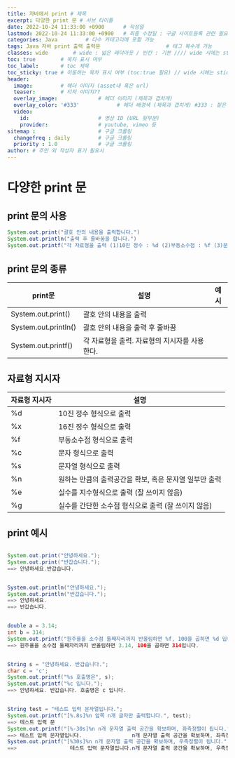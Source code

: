 ```yaml
---
title: 자바에서 print # 제목
excerpt: 다양한 print 문 # 서브 타이틀
date: 2022-10-24 11:33:00 +0900      # 작성일
lastmod: 2022-10-24 11:33:00 +0900   # 최종 수정일 : 구글 사이트등록 관련 필요
categories: Java         # 다수 카테고리에 포함 가능
tags: Java 자바 print 출력 출력문                     # 태그 복수개 가능
classes: wide        # wide : 넓은 레이아웃 / 빈칸 : 기본 //// wide 시에는 sticky toc 불가
toc: true        # 목차 표시 여부
toc_label:       # toc 제목
toc_sticky: true # 이동하는 목차 표시 여부 (toc:true 필요) // wide 시에는 sticky toc 불가
header: 
  image:         # 헤더 이미지 (asset내 혹은 url)
  teaser:        # 티저 이미지??
  overlay_image:             # 헤더 이미지 (제목과 겹치게)
  overlay_color: '#333'            # 헤더 배경색 (제목과 겹치게) #333 : 짙은 회색
  video:
    id:                      # 영상 ID (URL 뒷부분)
    provider:                # youtube, vimeo 등
sitemap :                    # 구글 크롤링
  changefreq : daily         # 구글 크롤링
  priority : 1.0             # 구글 크롤링
author: # 주인 외 작성자 표기 필요시
---
```

<!--postNo: 20221024_001-->


# 다양한 print 문

## print 문의 사용

```java
System.out.print("괄호 안의 내용을 출력합니다.")
System.out.println("출력 후 줄바꿈을 합니다.")
System.out.printf("각 자료형을 출력 (1)10진 정수 : %d (2)부동소수점 : %f (3)문자 : %c", 값1, 값2, 값3)
```

## print 문의 종류

|print문|설명|예시|
|---|---|---|
|System.out.print()|괄호 안의 내용을 출력||
|System.out.println()|괄호 안의 내용을 출력 후 줄바꿈||
|System.out.printf()|각 자료형을 출력. 자료형의 지시자를 사용한다.||


## 자료형 지시자

|자료형 지시자|설명|
|---|---|
|%d|10진 정수 형식으로 출력|
|%x|16진 정수 형식으로 출력|
|%f|부동소수점 형식으로 출력|
|%c|문자 형식으로 출력|
|%s|문자열 형식으로 출력|
|%n|원하는 만큼의 출력공간을 확보, 혹은 문자열 일부만 출력|
|%e|실수를 지수형식으로 출력 (잘 쓰이지 않음)|
|%g|실수를 간단한 소수점 형식으로 출력 (잘 쓰이지 않음)|


## print 예시

```java

System.out.print("안녕하세요.");
System.out.print("반갑습니다.");
==> 안녕하세요.반갑습니다.


System.out.println("안녕하세요.");
System.out.println("반갑습니다.");
==> 안녕하세요.
==> 반갑습니다.


double a = 3.14;
int b = 314;
System.out.printf("원주율을 소수점 둘째자리까지 반올림하면 %f, 100을 곱하면 %d 입니다.", a, b);
==> 원주율을 소수점 둘째자리까지 반올림하면 3.14, 100을 곱하면 314입니다.


String s = "안녕하세요. 반갑습니다.";
char c = 'c';
System.out.printf("%s 호출명은", s);
System.out.printf("%c 입니다.");
==> 안녕하세요. 반갑습니다. 호출명은 c 입니다.


String test = "테스트 입력 문자열입니다.";
System.out.printf("[%.8s]%n 앞쪽 n개 글자만 출력합니다.", test);
==> 테스트 입력 문
System.out.printf("[%-30s]%n n개 문자열 출력 공간을 확보하며, 좌측정렬이 됩니다.", test);
==> 테스트 입력 문자열입니다.                n개 문자열 출력 공간을 확보하며, 좌측정렬이 됩니다.
System.out.printf("[%30s]%n n개 문자열 출력 공간을 확보하며, 우측정렬이 됩니다.", test);
==>                 테스트 입력 문자열입니다.n개 문자열 출력 공간을 확보하며, 우측정렬이 됩니다.



```